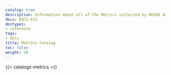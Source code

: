 ```yaml
---
catalog: true
description: Information about all of the Metrics collected by NGINX Agent
docs: DOCS-813
doctypes:
- reference
tags:
- docs
title: Metrics Catalog
toc: false
weight: 20
---
```


{{< catalogs-metrics >}}
